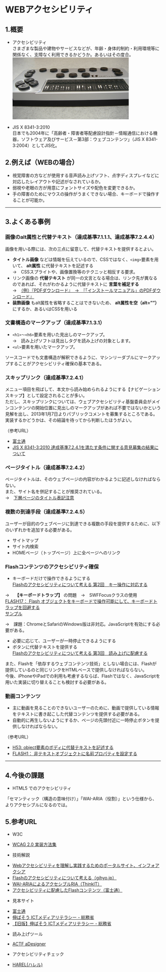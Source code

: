 ﻿# WEBアクセシビリティ


## 1.概要
 - アクセシビリティ  
 さまざまな製品や建物やサービスなどが、年齢・身体的制約・利用環境等に関係なく、支障なく利用できるかどうか。あるいはその度合。  
 ![点字ディスプレイ](./img/braille_display.jpg)
 
 - JIS X 8341-3:2010  
 日本でも2004年に「高齢者・障害者等配慮設計指針－情報通信における機器，ソフトウェア及びサービス－第3部：ウェブコンテンツ」（JIS X 8341-3:2004）としてJIS化。

## 2.例えば（WEBの場合）
 - 視覚障害の方などが使用する音声読み上げソフト、点字ディスプレイなどに対応したレイアウトや記述がなされているか。
 - 弱視や老眼の方が用意にフォントサイズや配色を変更できるか。
 - 手の障害のためにマウスの操作がうまくできない場合、キーボードで操作することが可能か。

---

## 3.よくある事例

### 画像のalt属性と代替テキスト（達成基準7.1.1.1、達成基準7.2.4.4）
画像を用いる際には、次の三点に留意して、代替テキストを提供するとよい。  
 -  __タイトル画像__ などは情報を伝えているので、CSSではなく、`<img>`要素を用いて、 __alt属性__ に代替テキストを記述する  
 →　CSSスプライトや、画像置換等のテクニッと相反する要求。
 - リンク画像の __代替テキスト__ が同一の文言となる場合は、リンク先が異なるのであれば、それがわかるように代替テキストに __言葉を補足する__  
 →　[（例）『PDFダウンロード』　→　『「インストールマニュアル」のPDFダウンロード』](http://www.soumu.go.jp/ict-media/worksheet/)
 -  __装飾画像__ もalt属性を省略することはできないため、 __alt属性を空（alt=””）__ にするか、あるいはCSSを用いる 


### 文書構造のマークアップ（達成基準7.1.3.1）
 - `<h1>～<h6>`要素を用いた見出しのマークアップ。  
 →　読み上げソフトは見出しタグを読み上げの対象とします。
 - `<ul>`要素を用いたマークアップ。

ソースコードでも文書構造が解釈できるように、マシンリーダブルにマークアップすることがアクセシビリティ確保の基本である。 

### スキップリンク（達成基準7.2.4.1） 
メニュー項目を飛ばして、本文から読み始められるようにする【ナビゲーションスキップ】として設定されることが多い。  
ただし、スキップリンクについては、ウェブアクセシビリティ基盤委員会がメインコンテンツの開始位置に見出しのマークアップがあれば不要ではないかという見解を出し、2013年1月7日よりパブリックコメントを募集するところである。実装するかどうかは、その結論を待ってから判断したほうがよい。 

（参考URL）
 * [富士通](http://pr.fujitsu.com/jp/news/2011/07/8.html)
 * [JIS X 8341-3:2010 達成基準7.2.4.1を満たす条件に関する意見募集の結果について](http://www.waic.jp/news/20130422.html)

### ページタイトル（達成基準7.2.4.2）
ページタイトルは、そのウェブページの内容がわかるように記述しなければならない。  
また、サイト名を併記することが推奨されている。  
 →　[下層ページのタイトル表記注意](http://www.soumu.go.jp/ict-media/internet/01.html)

### 複数の到達手段（達成基準7.2.4.5） 
ユーザーが目的のウェブページに到達できる複数の手段を提供するために、以下のいずれかを追加する必要がある。
 * サイトマップ
 * サイト内検索
 * HOMEページ（トップページ）上に全ページへのリンク 

### Flashコンテンツのアクセシビリティ確保
 * キーボードだけで操作できるようにする  
 [Flashのアクセシビリティについて考える 第2回　キー操作に対応する](http://gihyo.jp/design/serial/01/flash_accessibility/0002)
 
 →　 __【キーボードトラップ】__ の問題　→　SWFFocusクラスの使用  
 [FLASH17： Flash オブジェクトをキーボードで操作可能にして、キーボードトラップを回避する](http://waic.jp/docs/WCAG-TECHS/FLASH17.html)  
 [サンプル](http://test.flak.jp/amasaki/swffocus/)
 
 →　課題：ChromeとSafariのWindows版は非対応。JavaScriptを有効にする必要がある。
 
 * 必要に応じて、ユーザーが一時停止できるようにする 
 * ボタンに代替テキストを提供する  
 [Flashのアクセシビリティについて考える 第3回　読み上げに配慮する](http://gihyo.jp/design/serial/01/flash_accessibility/0003)

また、Flashを「依存するウェブコンテンツ技術」としない場合には、Flashが提供しているのと同じリンクをHTMLベースで提供しなければならない。  
今後、iPhoneやiPadでの利用も考慮するならば、Flashではなく、JavaScriptを用いた実装に切り替えることも検討する必要がある。  

### 動画コンテンツ 
 * 主に動画を見ることのできないユーザーのために、動画で提供している情報をテキストに書き起こした代替コンテンツを提供する必要がある。
 * 自動的に再生しないようにするか、ページの先頭付近に一時停止ボタンを提供しなければならない。

（参考URL）
 * [H53: object要素のボディに代替テキストを記述する](http://waic.jp/docs/WCAG-TECHS/H53.html)
 * [FLASH1： 非テキストオブジェクトに名前プロパティを設定する](http://waic.jp/docs/WCAG-TECHS/FLASH1.html)

---
## 4.今後の課題
 - HTML5 でのアクセシビリティ
 
 「セマンティック（構造の意味付け）」「WAI-ARIA（役割）」という仕様から、よりアクセシブルになるのでは。


## 5.参考URL
 - W3C
  * [WCAG 2.0 実装方法集](http://waic.jp/docs/WCAG-TECHS/Overview.html#contents)
 - 技術解説
  * [Webアクセシビリティを理解し実践するためのポータルサイト、インフォアクシア](http://www.infoaxia.com/)
  * [Flashのアクセシビリティについて考える（gihyo.jp）](http://gihyo.jp/design/serial/01/flash_accessibility)
  * [WAI-ARIAによるアクセシブルRIA（ThinkIT）](http://thinkit.co.jp/book/2008/08/27/161)
  * [アクセシビリティに配慮したFlashコンテンツ（富士通）](http://jp.fujitsu.com/accessibility/casestudy/pdpflash/)
 - 見本サイト
  * [富士通](http://pr.fujitsu.com/jp/news/2011/07/8.html)
  * [伸ばそう ICTメディアリテラシー - 総務省](http://www.soumu.go.jp/ict-media/)
  * [【旧版】伸ばそう ICTメディアリテラシー - 総務省](http://test.flak.jp/amasaki/ict_old/)
 - 読み上げツール
  * [ACTF aDesigner](http://www.eclipse.org/actf/downloads/tools/aDesigner/index.php)
 - アクセシビリティチェック
  * [HAREL(ハレル)](http://harel.nttdata.co.jp/wact/inputProc/inputUrlBL.do)
